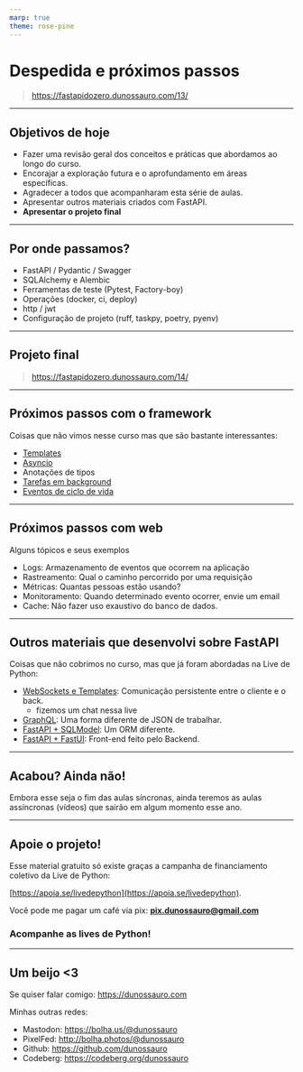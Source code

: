 ```yaml
---
marp: true
theme: rose-pine
---
```


# Despedida e próximos passos

> https://fastapidozero.dunossauro.com/13/

---

## Objetivos de hoje

- Fazer uma revisão geral dos conceitos e práticas que abordamos ao longo do curso.
- Encorajar a exploração futura e o aprofundamento em áreas específicas.
- Agradecer a todos que acompanharam esta série de aulas.
- Apresentar outros materiais criados com FastAPI.
- **Apresentar o projeto final**

---

## Por onde passamos?


- FastAPI / Pydantic / Swagger
- SQLAlchemy e Alembic
- Ferramentas de teste (Pytest, Factory-boy)
- Operações (docker, ci, deploy)
- http / jwt
- Configuração de projeto (ruff, taskpy, poetry, pyenv)

---

## Projeto final

> https://fastapidozero.dunossauro.com/14/

---

## Próximos passos com o framework

Coisas que não vimos nesse curso mas que são bastante interessantes:

- [Templates](https://fastapidozero.dunossauro.com/apendices/b_proximos_passos/#templates)
- [Asyncio](https://fastapidozero.dunossauro.com/apendices/b_proximos_passos/#asyncio)
- Anotações de tipos
- [Tarefas em background](https://fastapidozero.dunossauro.com/apendices/b_proximos_passos/#tarefas-em-segundo-plano-background)
- [Eventos de ciclo de vida](https://fastapidozero.dunossauro.com/apendices/b_proximos_passos/#eventos-de-ciclo-de-vida)

---

## Próximos passos com web

Alguns tópicos e seus exemplos

- Logs: Armazenamento de eventos que ocorrem na aplicação
- Rastreamento: Qual o caminho percorrido por uma requisição
- Métricas: Quantas pessoas estão usando?
- Monitoramento: Quando determinado evento ocorrer, envie um email
- Cache: Não fazer uso exaustivo do banco de dados.

---

## Outros materiais que desenvolvi sobre FastAPI

Coisas que não cobrimos no curso, mas que já foram abordadas na Live de Python:

- [WebSockets e Templates](https://youtu.be/EqFzY8dBWHs): Comunicação persistente entre o cliente e o back.
    - fizemos um chat nessa live
- [GraphQL](https://youtu.be/3h8K29U5_HA): Uma forma diferente de JSON de trabalhar.
- [FastAPI + SQLModel](https://youtu.be/7RbUreoXOQg): Um ORM diferente.
- [FastAPI + FastUI](https://youtu.be/5gpLQa_N2iA): Front-end feito pelo Backend.

---

## Acabou? Ainda não!

Embora esse seja o fim das aulas síncronas, ainda teremos as aulas assíncronas (vídeos) que sairão em algum momento esse ano.

---

## Apoie o projeto!

Esse material gratuito só existe graças a campanha de financiamento coletivo da Live de Python:

[https://apoia.se/livedepython](https://apoia.se/livedepython).

Você pode me pagar um café via pix: **pix.dunossauro@gmail.com**

### Acompanhe as lives de Python!

---

## Um beijo <3

Se quiser falar comigo: https://dunossauro.com

Minhas outras redes:
- Mastodon: https://bolha.us/@dunossauro
- PixelFed: http://bolha.photos/@dunossauro
- Github: https://github.com/dunossauro
- Codeberg: https://codeberg.org/dunossauro
